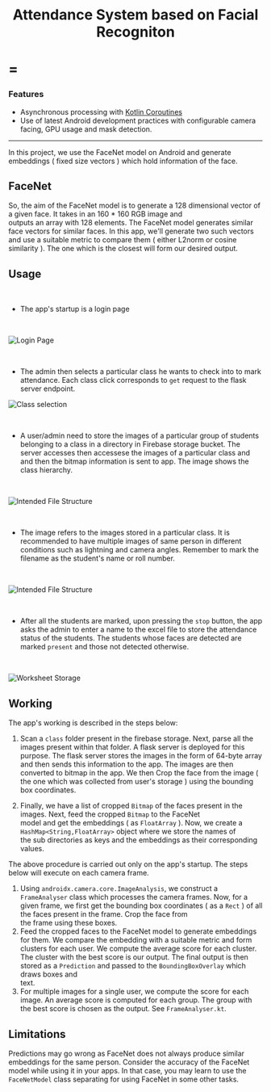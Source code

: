 
<div align="center">
  <h1>Attendance System based on Facial Recogniton</h1>
</div>
 

=
=
 
 
### Features

* Asynchronous processing with [Kotlin Coroutines](https://developer.android.com/kotlin/coroutines)
* Use of latest Android development practices with configurable camera facing, GPU usage and mask detection.

---


In this project, we use the FaceNet model on Android and generate embeddings ( fixed size vectors ) which hold information of the face.  
  

  
## FaceNet


So, the aim of the FaceNet model is to generate a 128 dimensional vector of a given face. It takes in an 160 * 160 RGB image and   
outputs an array with 128 elements. 
The FaceNet model generates similar face vectors for similar faces.
In this app, we'll generate two such vectors and use a suitable metric to compare them ( either L2norm or cosine similarity ). 
The one which is the closest will form our desired output.  

  
## Usage

<br>

- The app's startup is a login page

<br>

![Login Page](images/Picture1.jpg)




<br>

- The admin then selects a particular class he wants to check into to mark attendance. Each class click corresponds to `get` request to the flask server endpoint.

![Class selection](images/Picture5.jpg)


<br>

- A user/admin need to store the images of a particular group of students belonging to a class in a directory in Firebase storage bucket. The server accesses then accessese the images of a particular class and and then the bitmap information is sent to app.
The image shows the class hierarchy.

<br>


![Intended File Structure](images/firebase1.jpg)


<br>

- The image refers to the images stored in a particular class. It is recommended to have multiple images of same person in different conditions such as lightning and camera angles. Remember to mark the filename as the student's name or roll number.

<br> 

![Intended File Structure](images/firebase2.jpg)

<br>



- After all the students are marked, upon pressing the `stop` button, the app asks the admin to enter a name to the excel file to store the attendance status of the students. The students whose faces are detected are marked `present` and those not detected otherwise.

<br>

![Worksheet Storage](images/Picture3.jpg)





  
## Working  

  
The app's working is described in the steps below:
  
1. Scan a `class` folder present in the firebase storage. Next, parse all the images present within that folder. A flask server is deployed for this purpose. The flask server stores the images in the form of 64-byte array and then sends this information to the app. The images are then converted to bitmap in the app. 
 We then  Crop the face from the image ( the one which was collected from user's storage ) using the bounding box coordinates.   
  
2. Finally, we have a list of cropped `Bitmap` of the faces present in the images. Next, feed the cropped `Bitmap` to the FaceNet   
model and get the embeddings ( as `FloatArray` ). Now, we create a `HashMap<String,FloatArray>` object where we store the names of   
the sub directories as keys and the embeddings as their corresponding values. 
   

The above procedure is carried out only on the app's startup. The steps below will execute on each camera frame.  
  
1. Using `androidx.camera.core.ImageAnalysis`, we construct a `FrameAnalyser` class which processes the camera frames. Now, for a   
given frame, we first get the bounding box coordinates ( as a `Rect` ) of all the faces present in the frame. Crop the face from   
the frame using these boxes.  
2. Feed the cropped faces to the FaceNet model to generate embeddings for them. We compare the embedding with a suitable metric and
form clusters for each user. We compute the average score for each cluster. The cluster with the best score is our output.
The final output is then stored as a `Prediction` and passed to the `BoundingBoxOverlay` which draws boxes and   
text.  
3. For multiple images for a single user, we compute the score for each image. An average score is computed for each group.
  The group with the best score is chosen as the output. See `FrameAnalyser.kt`.


## Limitations  
  
Predictions may go wrong as FaceNet does not always produce similar embeddings for the same person. 
Consider the accuracy of the FaceNet model while using it in your apps. In that case, you may learn to use the `FaceNetModel` class separating for using FaceNet in some other tasks.  




